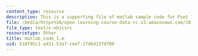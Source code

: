 ```yaml
---
content_type: resource
description: This is a supporting file of matlab sample code for Pset 1.
file: /media/https%3A/open-learning-course-data-rc.s3.amazonaws.com/18-353j-nonlinear-dynamics-i-chaos-fall-2012/b18f05c1ad3153a7ceef274bd13fd709_matlab_code_1.m
file_type: text/x-objcsrc
resourcetype: Other
title: matlab_code_1.m
uid: b18f05c1-ad31-53a7-ceef-274bd13fd709
---
```

